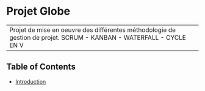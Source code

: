 # Projet Globe

<table>
<tr>
<td>
   Projet de mise en oeuvre des différentes méthodologie de gestion de projet. SCRUM - KANBAN - WATERFALL - CYCLE EN V 
</td>
</tr>
</table>

## Table of Contents

- [Introduction](#introduction)


